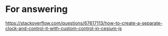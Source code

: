 # For answering
 
  https://stackoverflow.com/questions/67617113/how-to-create-a-separate-clock-and-control-it-with-custom-control-in-cesium-js
